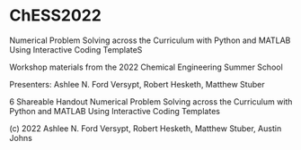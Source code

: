 # ChESS2022
Numerical Problem Solving across the Curriculum with Python and MATLAB Using Interactive Coding TemplateS

Workshop materials from the 2022 Chemical Engineering Summer School

Presenters: Ashlee N. Ford Versypt, Robert Hesketh, Matthew Stuber

6 Shareable Handout Numerical Problem Solving across the Curriculum with Python and MATLAB Using Interactive Coding Templates

(c) 2022 Ashlee N. Ford Versypt, Robert Hesketh, Matthew Stuber, Austin Johns

